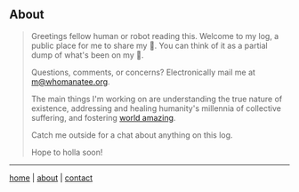 ## About
> Greetings fellow human or robot reading this. Welcome to my log, a public place for me to share my 💩. You can think of it as a partial dump of what's been on my 🧠.
>
> Questions, comments, or concerns? Electronically mail me at m@whomanatee.org.
>
> The main things I'm working on are understanding the true nature of existence, addressing and healing humanity's millennia of collective suffering, and fostering [world amazing](https://worldamazing.org).
>
> Catch me outside for a chat about anything on this log.
>
> Hope to holla soon!

---
[home](https://github.com/beakbahama/log/blob/main/README.md)
| [about](/about.md)
| [contact](mailto:m@whomanatee.org) 
